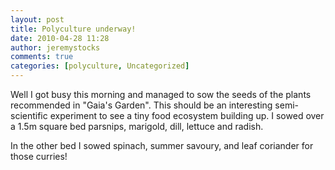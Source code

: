 ```yaml
---
layout: post
title: Polyculture underway!
date: 2010-04-28 11:28
author: jeremystocks
comments: true
categories: [polyculture, Uncategorized]
---
```

Well I got busy this morning and managed to sow the seeds of the plants recommended in "Gaia's Garden". This should be an interesting semi-scientific experiment to see a tiny food ecosystem building up. I sowed over a 1.5m square bed parsnips, marigold, dill, lettuce and radish. 

In the other bed I sowed spinach, summer savoury, and leaf coriander for those curries!
